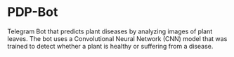 # PDP-Bot
Telegram Bot that predicts plant diseases by analyzing images of plant leaves. The bot uses a Convolutional Neural Network (CNN) model that was trained to detect whether a plant is healthy or suffering from a disease. 
